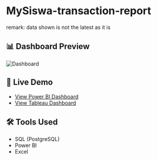# MySiswa-transaction-report

remark: data shown is not the latest as it is 

## 📊 Dashboard Preview
![Dashboard](images/mySiswa_pg1.png)

## 🚀 Live Demo
- [View Power BI Dashboard](https://app.powerbi.com/view?r=example)
- [View Tableau Dashboard](https://public.tableau.com/views/example)

## 🛠 Tools Used
- SQL (PostgreSQL)
- Power BI
- Excel

